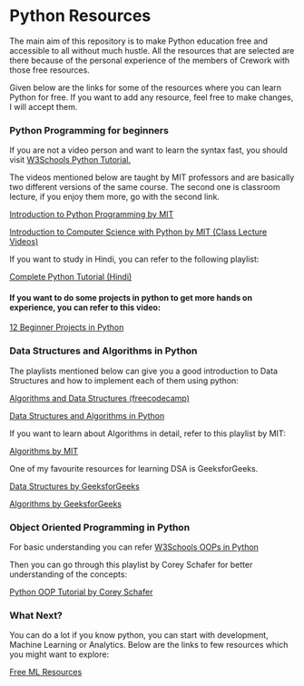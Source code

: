 # Python Resources

The main aim of this repository is to make Python education free and accessible to all without much hustle. All the resources that are selected are there because of the personal experience of the members of Crework with those free resources. 

Given below are the links for some of the resources where you can learn Python for free. If you want to add any resource, feel free to make changes, I will accept them. 

### Python Programming for beginners

If you are not a video person and want to learn the syntax fast, you should visit [W3Schools Python Tutorial.](https://www.w3schools.com/python/)

The videos mentioned below are taught by MIT professors and are basically two different versions of the same course. The second one is classroom lecture, if you enjoy them more, go with the second link.

[Introduction to Python Programming by MIT](https://www.youtube.com/playlist?list=PLRJdqdXieSHN0U9AdnmwD-9QcR9hmw04d)

[Introduction to Computer Science with Python by MIT (Class Lecture Videos)](https://www.youtube.com/playlist?list=PLUl4u3cNGP63WbdFxL8giv4yhgdMGaZNA)

If you want to study in Hindi, you can refer to the following playlist:

[Complete Python Tutorial (Hindi)](https://youtube.com/playlist?list=PLwgFb6VsUj_lQTpQKDtLXKXElQychT_2j)

#### If you want to do some projects in python to get more hands on experience, you can refer to this video:

[12 Beginner Projects in Python](https://youtu.be/8ext9G7xspg)

### Data Structures and Algorithms in Python

The playlists mentioned below can give you a good introduction to Data Structures and how to implement each of them using python:

[Algorithms and Data Structures (freecodecamp)](https://youtu.be/8hly31xKli0)

[Data Structures and Algorithms in Python](https://youtube.com/playlist?list=PLeo1K3hjS3uu_n_a__MI_KktGTLYopZ12)

If you want to learn about Algorithms in detail, refer to this playlist by MIT:

[Algorithms by MIT](https://youtube.com/playlist?list=PLUl4u3cNGP61Oq3tWYp6V_F-5jb5L2iHb)

One of my favourite resources for learning DSA is GeeksforGeeks.

[Data Structures by GeeksforGeeks](https://www.geeksforgeeks.org/data-structures/)

[Algorithms by GeeksforGeeks](https://www.geeksforgeeks.org/fundamentals-of-algorithms/?ref=shm)

### Object Oriented Programming in Python

For basic understanding you can refer [W3Schools OOPs in Python](https://www.w3schools.com/python/python_classes.asp)

Then you can go through this playlist by Corey Schafer for better understanding of the concepts:

[Python OOP Tutorial by Corey Schafer](https://youtube.com/playlist?list=PL-osiE80TeTsqhIuOqKhwlXsIBIdSeYtc)

### What Next?

You can do a lot if you know python, you can start with development, Machine Learning or Analytics. Below are the links to few resources which you might want to explore:

[Free ML Resources](https://github.com/Crework/ML-Resources)
